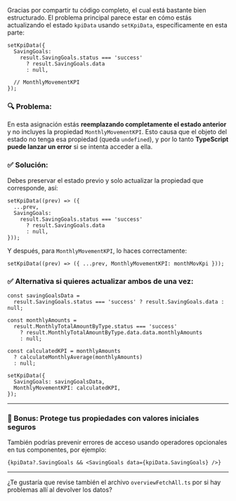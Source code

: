 Gracias por compartir tu código completo, el cual está bastante bien estructurado. El problema principal parece estar en cómo estás actualizando el estado `kpiData` usando `setKpiData`, específicamente en esta parte:

```tsx
setKpiData({
  SavingGoals:
    result.SavingGoals.status === 'success'
      ? result.SavingGoals.data
      : null,

  // MonthlyMovementKPI
});
```

### 🔍 Problema:

En esta asignación estás **reemplazando completamente el estado anterior** y no incluyes la propiedad `MonthlyMovementKPI`. Esto causa que el objeto del estado no tenga esa propiedad (queda `undefined`), y por lo tanto **TypeScript puede lanzar un error** si se intenta acceder a ella.

### ✅ Solución:

Debes preservar el estado previo y solo actualizar la propiedad que corresponde, así:

```tsx
setKpiData((prev) => ({
  ...prev,
  SavingGoals:
    result.SavingGoals.status === 'success'
      ? result.SavingGoals.data
      : null,
}));
```

Y después, para `MonthlyMovementKPI`, lo haces correctamente:

```tsx
setKpiData((prev) => ({ ...prev, MonthlyMovementKPI: monthMovKpi }));
```

### ✅ Alternativa si quieres actualizar ambos de una vez:

```tsx
const savingGoalsData =
  result.SavingGoals.status === 'success' ? result.SavingGoals.data : null;

const monthlyAmounts =
  result.MonthlyTotalAmountByType.status === 'success'
    ? result.MonthlyTotalAmountByType.data.data.monthlyAmounts
    : null;

const calculatedKPI = monthlyAmounts
  ? calculateMonthlyAverage(monthlyAmounts)
  : null;

setKpiData({
  SavingGoals: savingGoalsData,
  MonthlyMovementKPI: calculatedKPI,
});
```

---

### 🧠 Bonus: Protege tus propiedades con valores iniciales seguros

También podrías prevenir errores de acceso usando operadores opcionales en tus componentes, por ejemplo:

```tsx
{kpiData?.SavingGoals && <SavingGoals data={kpiData.SavingGoals} />}
```

---

¿Te gustaría que revise también el archivo `overviewFetchAll.ts` por si hay problemas allí al devolver los datos?
